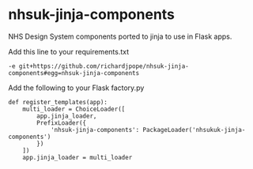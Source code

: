 # nhsuk-jinja-components

NHS Design System components ported to jinja to use in Flask apps.

Add this line to your requirements.txt

    -e git+https://github.com/richardjpope/nhsuk-jinja-components#egg=nhsuk-jinja-components

Add the following to your Flask factory.py

    def register_templates(app):
        multi_loader = ChoiceLoader([
            app.jinja_loader,
            PrefixLoader({
                'nhsuk-jinja-components': PackageLoader('nhsukuk-jinja-components')
            })
        ])
        app.jinja_loader = multi_loader
